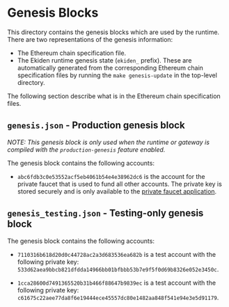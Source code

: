 # Genesis Blocks

This directory contains the genesis blocks which are used by the runtime. There
are two representations of the genesis information:

* The Ethereum chain specification file.
* The Ekiden runtime genesis state (`ekiden_` prefix). These are automatically
  generated from the corresponding Ethereum chain specification files by running
  the `make genesis-update` in the top-level directory.

The following section describe what is in the Ethereum chain specification files.

## `genesis.json` - Production genesis block

*NOTE: This genesis block is only used when the runtime or gateway is compiled
with the `production-genesis` feature enabled.*

The genesis block contains the following accounts:

* `abc6fdb3c0e53552acf5eb4061b54e4e38962dc6` is the account for the private faucet
  that is used to fund all other accounts. The private key is stored securely and
  is only available to the [private faucet application](https://github.com/oasislabs/private-faucet).

## `genesis_testing.json` - Testing-only genesis block

The genesis block contains the following accounts:

* `7110316b618d20d0c44728ac2a3d683536ea682b` is a test account with the following
  private key: `533d62aea9bbcb821dfdda14966bb01bfbbb53b7e9f5f0d69b8326e052e3450c`.

* `1cca28600d7491365520b31b466f88647b9839ec` is a test account with the following
  private key: `c61675c22aee77da8f6e19444ece45557dc80e1482aa848f541e94e3e5d91179`.
